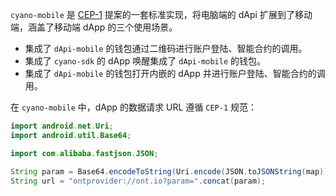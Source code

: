 
`cyano-mobile` 是 [CEP-1](https://github.com/ontio-cyano/CEPs/blob/master/CEPS/CEP1.mediawiki#scenario-3-provider-opens-dapp) 提案的一套标准实现，将电脑端的 dApi 扩展到了移动端，涵盖了移动端 dApp 的三个使用场景。

- 集成了 `dApi-mobile` 的钱包通过二维码进行账户登陆、智能合约的调用。
- 集成了 `cyano-sdk` 的 dApp 唤醒集成了 `dApi-mobile` 的钱包。
- 集成了 `dApi-mobile` 的钱包打开内嵌的 dApp 并进行账户登陆、智能合约的调用。

在 `cyano-mobile` 中，dApp 的数据请求 URL 遵循 `CEP-1` 规范：

```java
import android.net.Uri;
import android.util.Base64;

import com.alibaba.fastjson.JSON;

String param = Base64.encodeToString(Uri.encode(JSON.toJSONString(map)).getBytes(), Base64.NO_WRAP).toString();
String url = "ontprovider://ont.io?param=".concat(param);
```

